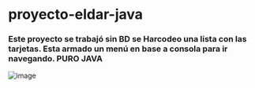 # proyecto-eldar-java

### Este proyecto se trabajó sin BD se Harcodeo una lista con las tarjetas. Esta armado un menú en base a consola para ir navegando. PURO JAVA


![image](https://user-images.githubusercontent.com/20959371/190888581-5b2c7d00-4d9a-40d2-ac76-f78a376efe69.png)
